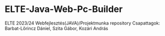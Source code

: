 # ELTE-Java-Web-Pc-Builder
ELTE 2023/24 Webfejlesztés(JAVA)/Projektmunka repository
Csapattagok: Barbat-Lőrincz Dániel, Szita Gábor, Kozári András
